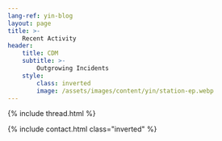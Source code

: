 ```yaml
---
lang-ref: yin-blog
layout: page
title: >-
    Recent Activity
header:
    title: CDM
    subtitle: >-
        Outgrowing Incidents
    style:
        class: inverted
        image: /assets/images/content/yin/station-ep.webp
---
```


{% include thread.html %}

{% include contact.html class="inverted" %}
